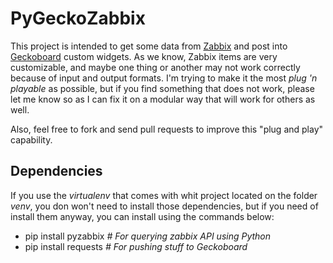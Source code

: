 PyGeckoZabbix
=============

This project is intended to get some data from [Zabbix](http://www.zabbix.com) and post into [Geckoboard](http://www.geckoboard.com)
custom widgets. As we know, Zabbix items are very customizable, and maybe one thing or another may not work correctly
because of input and output formats. I'm trying to make it the most *plug 'n playable* as possible, but if you find
something that does not work, please let me know so as I can fix it on a modular way that will work for others as well.

Also, feel free to fork and send pull requests to improve this "plug and play" capability.

Dependencies
------------

If you use the *virtualenv* that comes with whit project located on the folder *venv*, you don won't need to install those
dependencies, but if you need of install them anyway, you can install using the commands below:

  * pip install pyzabbix  *# For querying zabbix API using Python*
  * pip install requests  *# For pushing stuff to Geckoboard*
